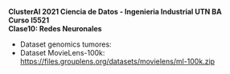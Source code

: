 **ClusterAI 2021
Ciencia de Datos - Ingenieria Industrial UTN BA <br>
Curso I5521 <br>
Clase10: Redes Neuronales**  <br>

- Dataset genomics tumores:
- Dataset MovieLens-100k: https://files.grouplens.org/datasets/movielens/ml-100k.zip
